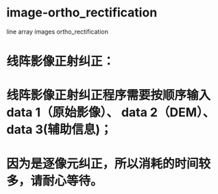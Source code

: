 # image-ortho_rectification
line array images ortho_rectification
# 线阵影像正射纠正：
# 线阵影像正射纠正程序需要按顺序输入data 1（原始影像）、 data 2（DEM）、 data 3(辅助信息)；
# 因为是逐像元纠正，所以消耗的时间较多，请耐心等待。
